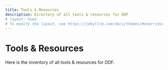 ```yaml
---
title: Tools & Resources
description: Directory of all tools & resources for DDF
# layout: home
# To modify the layout, see https://jekyllrb.com/docs/themes/#overriding-theme-defaults
---
```

# Tools & Resources
Here is the inventory of all tools & resources for DDF. 
